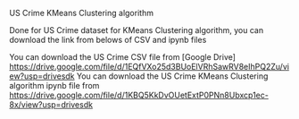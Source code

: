 US Crime KMeans Clustering algorithm

Done for US Crime dataset for KMeans Clustering algorithm, you can download the link from belows of CSV and ipynb files

You can download the US Crime  CSV file from [Google Drive] https://drive.google.com/file/d/1EQfVXo25d3BUoElVRhSawRV8eIhPQ2Zu/view?usp=drivesdk
You can download the US Crime KMeans Clustering algorithm  ipynb file from https://drive.google.com/file/d/1KBQ5KkDvOUetExtP0PNn8Ubxcp1ec-8x/view?usp=drivesdk
